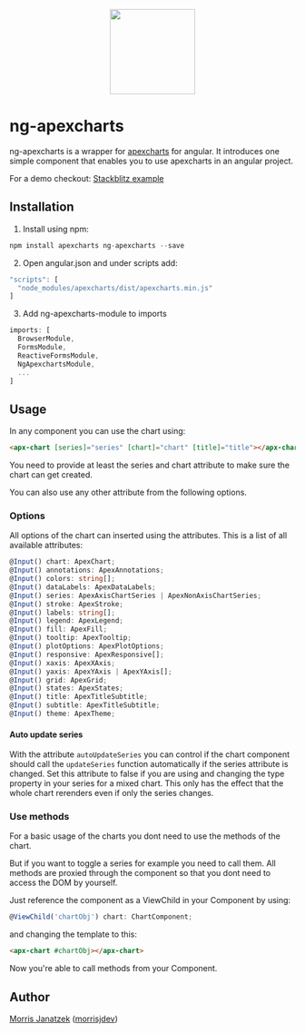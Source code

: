 <p align="center">
  <img src="https://apexcharts.com/media/ng-apexcharts.png" height="150" />
</p>

# ng-apexcharts

ng-apexcharts is a wrapper for [apexcharts](https://apexcharts.com/) for angular.
It introduces one simple component that enables you to use apexcharts
in an angular project.

For a demo checkout: <a href="https://ngapexcharts-demo.stackblitz.io/" target="_blank">Stackblitz example</a>

## Installation

1. Install using npm:

```` ts
npm install apexcharts ng-apexcharts --save
````

2. Open angular.json and under scripts add:

```` ts
"scripts": [
  "node_modules/apexcharts/dist/apexcharts.min.js"
]
```` 

3. Add ng-apexcharts-module to imports

```` ts
imports: [
  BrowserModule,
  FormsModule,
  ReactiveFormsModule,
  NgApexchartsModule,
  ...
]
````

## Usage

In any component you can use the chart using:

```` html
<apx-chart [series]="series" [chart]="chart" [title]="title"></apx-chart>
````

You need to provide at least the series and chart attribute to make sure the
chart can get created.

You can also use any other attribute from the following options.

### Options

All options of the chart can inserted using the attributes.
This is a list of all available attributes:

```` ts
@Input() chart: ApexChart;
@Input() annotations: ApexAnnotations;
@Input() colors: string[];
@Input() dataLabels: ApexDataLabels;
@Input() series: ApexAxisChartSeries | ApexNonAxisChartSeries;
@Input() stroke: ApexStroke;
@Input() labels: string[];
@Input() legend: ApexLegend;
@Input() fill: ApexFill;
@Input() tooltip: ApexTooltip;
@Input() plotOptions: ApexPlotOptions;
@Input() responsive: ApexResponsive[];
@Input() xaxis: ApexXAxis;
@Input() yaxis: ApexYAxis | ApexYAxis[];
@Input() grid: ApexGrid;
@Input() states: ApexStates;
@Input() title: ApexTitleSubtitle;
@Input() subtitle: ApexTitleSubtitle;
@Input() theme: ApexTheme;
````

#### Auto update series

With the attribute `autoUpdateSeries` you can control if the chart component should
call the `updateSeries` function automatically if the series attribute is changed.
Set this attribute to false if you are using and changing the type property in your
series for a mixed chart. This only has the effect that the whole chart rerenders
even if only the series changes.

### Use methods

For a basic usage of the charts you dont need to use the methods of the chart.

But if you want to toggle a series for example you need to call them. All methods
are proxied through the component so that you dont need to access the DOM by
yourself.

Just reference the component as a ViewChild in your Component by using:
```` ts
@ViewChild('chartObj') chart: ChartComponent;
````

and changing the template to this:
```` html
<apx-chart #chartObj></apx-chart>
````

Now you're able to call methods from your Component.

## Author

[Morris Janatzek](http://morrisj.net) ([morrisjdev](https://github.com/morrisjdev))
